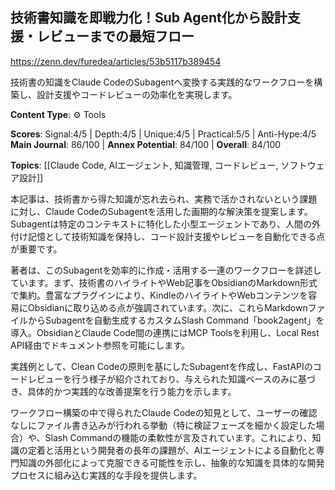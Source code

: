 ## 技術書知識を即戦力化！Sub Agent化から設計支援・レビューまでの最短フロー

https://zenn.dev/furedea/articles/53b5117b389454

技術書の知識をClaude CodeのSubagentへ変換する実践的なワークフローを構築し、設計支援やコードレビューの効率化を実現します。

**Content Type**: ⚙️ Tools

**Scores**: Signal:4/5 | Depth:4/5 | Unique:4/5 | Practical:5/5 | Anti-Hype:4/5
**Main Journal**: 86/100 | **Annex Potential**: 84/100 | **Overall**: 84/100

**Topics**: [[Claude Code, AIエージェント, 知識管理, コードレビュー, ソフトウェア設計]]

本記事は、技術書から得た知識が忘れ去られ、実務で活かされないという課題に対し、Claude CodeのSubagentを活用した画期的な解決策を提案します。Subagentは特定のコンテキストに特化した小型エージェントであり、人間の外付け記憶として技術知識を保持し、コード設計支援やレビューを自動化できる点が重要です。

著者は、このSubagentを効率的に作成・活用する一連のワークフローを詳述しています。まず、技術書のハイライトやWeb記事をObsidianのMarkdown形式で集約。豊富なプラグインにより、KindleのハイライトやWebコンテンツを容易にObsidianに取り込める点が強調されています。次に、これらMarkdownファイルからSubagentを自動生成するカスタムSlash Command「book2agent」を導入。ObsidianとClaude Code間の連携にはMCP Toolsを利用し、Local Rest API経由でドキュメント参照を可能にします。

実践例として、Clean Codeの原則を基にしたSubagentを作成し、FastAPIのコードレビューを行う様子が紹介されており、与えられた知識ベースのみに基づき、具体的かつ実践的な改善提案を行う能力を示します。

ワークフロー構築の中で得られたClaude Codeの知見として、ユーザーの確認なしにファイル書き込みが行われる挙動（特に検証フェーズを細かく設定した場合）や、Slash Commandの機能の柔軟性が言及されています。これにより、知識の定着と活用という開発者の長年の課題が、AIエージェントによる自動化と専門知識の外部化によって克服できる可能性を示し、抽象的な知識を具体的な開発プロセスに組み込む実践的な手段を提供します。